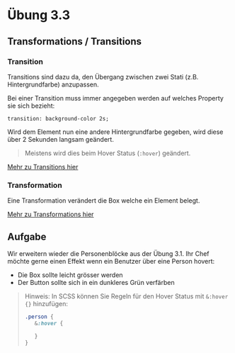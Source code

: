 # Übung 3.3 #

## Transformations / Transitions ##

### Transition ###

Transitions sind dazu da, den Übergang zwischen zwei Stati (z.B. Hintergrundfarbe) anzupassen.

Bei einer Transition muss immer angegeben werden auf welches Property sie sich bezieht:

`transition: background-color 2s;`

Wird dem Element nun eine andere Hintergrundfarbe gegeben, wird diese über 2 Sekunden langsam geändert.

> Meistens wird dies beim Hover Status (`:hover`) geändert.

[Mehr zu Transitions hier](https://www.w3schools.com/cssref/css3_pr_transition.asp)

### Transformation ###

Eine Transformation verändert die Box welche ein Element belegt.

[Mehr zu Transformations hier](https://www.w3schools.com/cssref/css3_pr_transform.asp)

## Aufgabe ##

Wir erweitern wieder die Personenblöcke aus der Übung 3.1. Ihr Chef möchte gerne einen Effekt wenn ein Benutzer
über eine Person hovert:

- Die Box sollte leicht grösser werden
- Der Button sollte sich in ein dunkleres Grün verfärben

> Hinweis: In SCSS können Sie Regeln für den Hover Status mit `&:hover {}` hinzufügen:
> 
> ```scss
> .person {
>    &:hover {
> 
>    }
> }
> ```